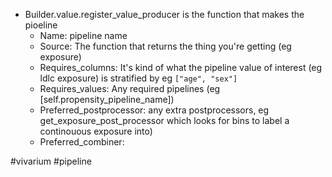- Builder.value.register_value_producer is the function that makes the pioeline
    - Name: pipeline name
    - Source: The function that returns the thing you're getting (eg exposure)
    - Requires_columns: It's kind of what the pipeline value of interest (eg ldlc exposure) is stratified by eg `["age", "sex"]`
    - Requires_values: Any required pipelines (eg [self.propensity_pipeline_name])
    - Preferred_postprocessor: any extra postprocessors, eg get_exposure_post_processor which looks for bins to label a continouous exposure into)
    - Preferred_combiner: 

#vivarium #pipeline
